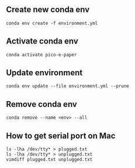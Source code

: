 ## Create new conda env
```
conda env create -f environment.yml
```

## Activate conda env
```
conda activate pico-e-paper
```

## Update environment
```
conda env update --file environment.yml --prune
```

## Remove conda env
```
conda remove --name <env> --all
```

## How to get serial port on Mac
```
ls -lha /dev/tty* > plugged.txt
ls -lha /dev/tty* > unplugged.txt
vimdiff plugged.txt unplugged.txt
```